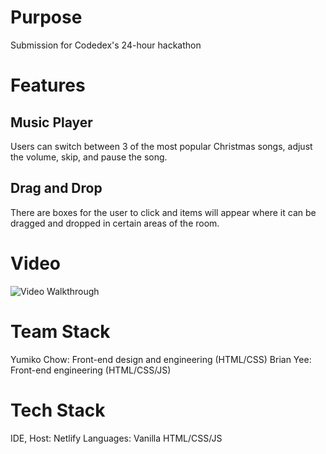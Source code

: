 <h1> Purpose </h1>
Submission for Codedex's 24-hour hackathon

<h1> Features </h1>

<h2> Music Player</h2>
Users can switch between 3 of the most popular Christmas songs, adjust the volume, skip, and pause the song. 

<h2> Drag and Drop </h2>
There are boxes for the user to click and items will appear where it can be dragged and dropped in certain areas of the room.

<h1>Video</h1>
<img src='file:///Users/yumikochow/Desktop/Christmas%20Designer.webm' title='Video Walkthrough' width='' alt='Video Walkthrough' />

<h1> Team Stack </h1>
Yumiko Chow: Front-end design and engineering (HTML/CSS)
Brian Yee: Front-end engineering (HTML/CSS/JS)

<h1> Tech Stack </h1>
IDE, Host: Netlify
Languages: Vanilla HTML/CSS/JS
